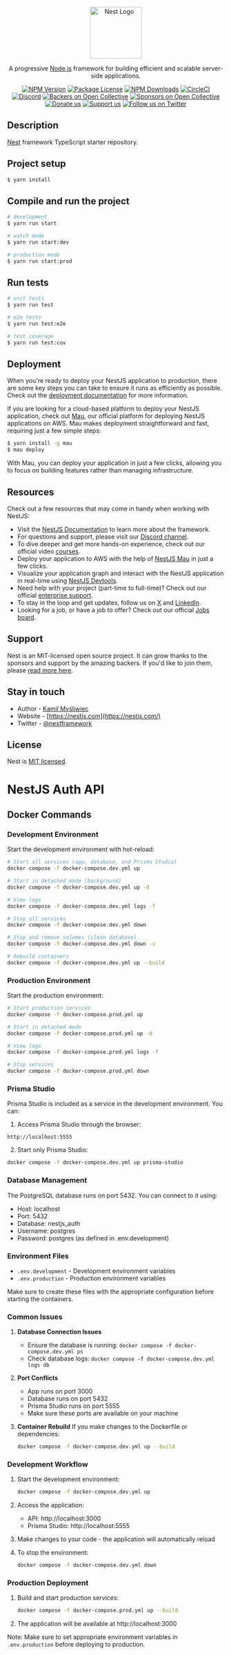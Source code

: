 <p align="center">
  <a href="http://nestjs.com/" target="blank"><img src="https://nestjs.com/img/logo-small.svg" width="120" alt="Nest Logo" /></a>
</p>

[circleci-image]: https://img.shields.io/circleci/build/github/nestjs/nest/master?token=abc123def456
[circleci-url]: https://circleci.com/gh/nestjs/nest

  <p align="center">A progressive <a href="http://nodejs.org" target="_blank">Node.js</a> framework for building efficient and scalable server-side applications.</p>
    <p align="center">
<a href="https://www.npmjs.com/~nestjscore" target="_blank"><img src="https://img.shields.io/npm/v/@nestjs/core.svg" alt="NPM Version" /></a>
<a href="https://www.npmjs.com/~nestjscore" target="_blank"><img src="https://img.shields.io/npm/l/@nestjs/core.svg" alt="Package License" /></a>
<a href="https://www.npmjs.com/~nestjscore" target="_blank"><img src="https://img.shields.io/npm/dm/@nestjs/common.svg" alt="NPM Downloads" /></a>
<a href="https://circleci.com/gh/nestjs/nest" target="_blank"><img src="https://img.shields.io/circleci/build/github/nestjs/nest/master" alt="CircleCI" /></a>
<a href="https://discord.gg/G7Qnnhy" target="_blank"><img src="https://img.shields.io/badge/discord-online-brightgreen.svg" alt="Discord"/></a>
<a href="https://opencollective.com/nest#backer" target="_blank"><img src="https://opencollective.com/nest/backers/badge.svg" alt="Backers on Open Collective" /></a>
<a href="https://opencollective.com/nest#sponsor" target="_blank"><img src="https://opencollective.com/nest/sponsors/badge.svg" alt="Sponsors on Open Collective" /></a>
  <a href="https://paypal.me/kamilmysliwiec" target="_blank"><img src="https://img.shields.io/badge/Donate-PayPal-ff3f59.svg" alt="Donate us"/></a>
    <a href="https://opencollective.com/nest#sponsor"  target="_blank"><img src="https://img.shields.io/badge/Support%20us-Open%20Collective-41B883.svg" alt="Support us"></a>
  <a href="https://twitter.com/nestframework" target="_blank"><img src="https://img.shields.io/twitter/follow/nestframework.svg?style=social&label=Follow" alt="Follow us on Twitter"></a>
</p>
  <!--[![Backers on Open Collective](https://opencollective.com/nest/backers/badge.svg)](https://opencollective.com/nest#backer)
  [![Sponsors on Open Collective](https://opencollective.com/nest/sponsors/badge.svg)](https://opencollective.com/nest#sponsor)-->

## Description

[Nest](https://github.com/nestjs/nest) framework TypeScript starter repository.

## Project setup

```bash
$ yarn install
```

## Compile and run the project

```bash
# development
$ yarn run start

# watch mode
$ yarn run start:dev

# production mode
$ yarn run start:prod
```

## Run tests

```bash
# unit tests
$ yarn run test

# e2e tests
$ yarn run test:e2e

# test coverage
$ yarn run test:cov
```

## Deployment

When you're ready to deploy your NestJS application to production, there are some key steps you can take to ensure it runs as efficiently as possible. Check out the [deployment documentation](https://docs.nestjs.com/deployment) for more information.

If you are looking for a cloud-based platform to deploy your NestJS application, check out [Mau](https://mau.nestjs.com), our official platform for deploying NestJS applications on AWS. Mau makes deployment straightforward and fast, requiring just a few simple steps:

```bash
$ yarn install -g mau
$ mau deploy
```

With Mau, you can deploy your application in just a few clicks, allowing you to focus on building features rather than managing infrastructure.

## Resources

Check out a few resources that may come in handy when working with NestJS:

- Visit the [NestJS Documentation](https://docs.nestjs.com) to learn more about the framework.
- For questions and support, please visit our [Discord channel](https://discord.gg/G7Qnnhy).
- To dive deeper and get more hands-on experience, check out our official video [courses](https://courses.nestjs.com/).
- Deploy your application to AWS with the help of [NestJS Mau](https://mau.nestjs.com) in just a few clicks.
- Visualize your application graph and interact with the NestJS application in real-time using [NestJS Devtools](https://devtools.nestjs.com).
- Need help with your project (part-time to full-time)? Check out our official [enterprise support](https://enterprise.nestjs.com).
- To stay in the loop and get updates, follow us on [X](https://x.com/nestframework) and [LinkedIn](https://linkedin.com/company/nestjs).
- Looking for a job, or have a job to offer? Check out our official [Jobs board](https://jobs.nestjs.com).

## Support

Nest is an MIT-licensed open source project. It can grow thanks to the sponsors and support by the amazing backers. If you'd like to join them, please [read more here](https://docs.nestjs.com/support).

## Stay in touch

- Author - [Kamil Myśliwiec](https://twitter.com/kammysliwiec)
- Website - [https://nestjs.com](https://nestjs.com/)
- Twitter - [@nestframework](https://twitter.com/nestframework)

## License

Nest is [MIT licensed](https://github.com/nestjs/nest/blob/master/LICENSE).

# NestJS Auth API

## Docker Commands

### Development Environment

Start the development environment with hot-reload:
```bash
# Start all services (app, database, and Prisma Studio)
docker compose -f docker-compose.dev.yml up

# Start in detached mode (background)
docker compose -f docker-compose.dev.yml up -d

# View logs
docker compose -f docker-compose.dev.yml logs -f

# Stop all services
docker compose -f docker-compose.dev.yml down

# Stop and remove volumes (clean database)
docker compose -f docker-compose.dev.yml down -v

# Rebuild containers
docker compose -f docker-compose.dev.yml up --build
```

### Production Environment

Start the production environment:
```bash
# Start production services
docker compose -f docker-compose.prod.yml up

# Start in detached mode
docker compose -f docker-compose.prod.yml up -d

# View logs
docker compose -f docker-compose.prod.yml logs -f

# Stop services
docker compose -f docker-compose.prod.yml down
```

### Prisma Studio

Prisma Studio is included as a service in the development environment. You can:

1. Access Prisma Studio through the browser:
```
http://localhost:5555
```

2. Start only Prisma Studio:
```bash
docker compose -f docker-compose.dev.yml up prisma-studio
```

### Database Management

The PostgreSQL database runs on port 5432. You can connect to it using:
- Host: localhost
- Port: 5432
- Database: nestjs_auth
- Username: postgres
- Password: postgres (as defined in .env.development)

### Environment Files

- `.env.development` - Development environment variables
- `.env.production` - Production environment variables

Make sure to create these files with the appropriate configuration before starting the containers.

### Common Issues

1. **Database Connection Issues**
   - Ensure the database is running: `docker compose -f docker-compose.dev.yml ps`
   - Check database logs: `docker compose -f docker-compose.dev.yml logs db`

2. **Port Conflicts**
   - App runs on port 3000
   - Database runs on port 5432
   - Prisma Studio runs on port 5555
   - Make sure these ports are available on your machine

3. **Container Rebuild**
   If you make changes to the Dockerfile or dependencies:
   ```bash
   docker compose -f docker-compose.dev.yml up --build
   ```

### Development Workflow

1. Start the development environment:
   ```bash
   docker compose -f docker-compose.dev.yml up
   ```

2. Access the application:
   - API: http://localhost:3000
   - Prisma Studio: http://localhost:5555

3. Make changes to your code - the application will automatically reload

4. To stop the environment:
   ```bash
   docker compose -f docker-compose.dev.yml down
   ```

### Production Deployment

1. Build and start production services:
   ```bash
   docker compose -f docker-compose.prod.yml up --build
   ```

2. The application will be available at http://localhost:3000

Note: Make sure to set appropriate environment variables in `.env.production` before deploying to production.
